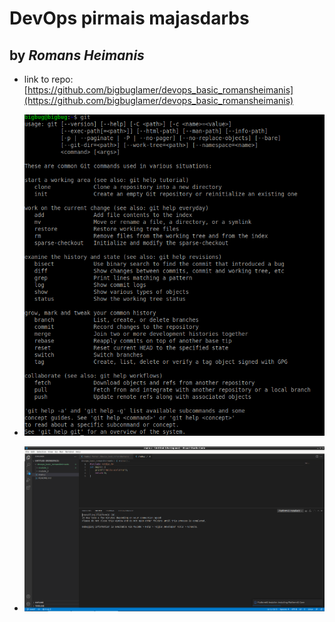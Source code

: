 # DevOps pirmais majasdarbs
## by _Romans Heimanis_

- link to repo: [https://github.com/bigbuglamer/devops_basic_romansheimanis](https://github.com/bigbuglamer/devops_basic_romansheimanis)

- ![git command line](part_2.png)

- ![VSCode](part_3.png)
